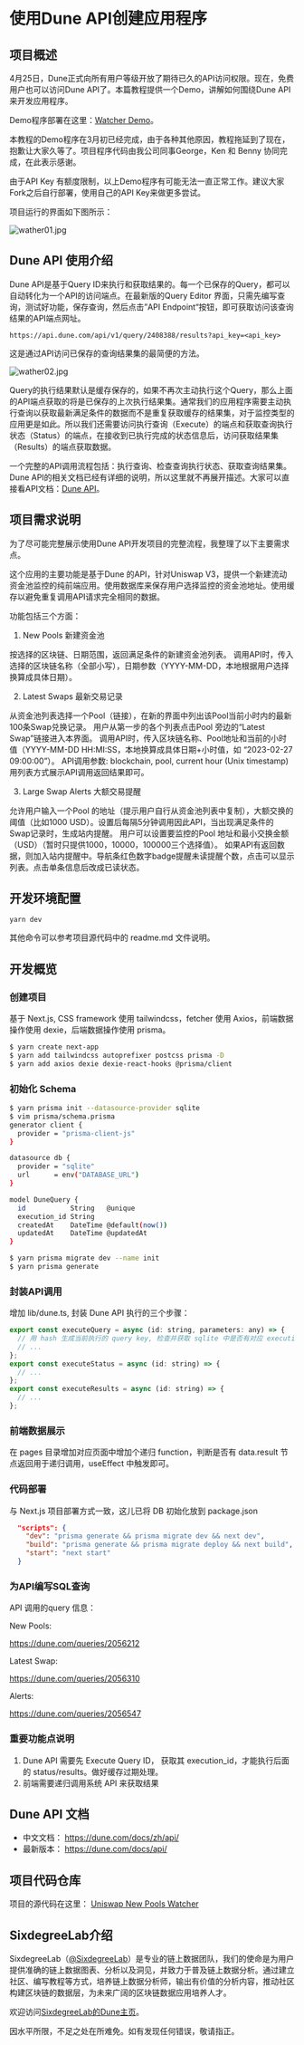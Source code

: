 # 使用Dune API创建应用程序

## 项目概述

4月25日，Dune正式向所有用户等级开放了期待已久的API访问权限。现在，免费用户也可以访问Dune API了。本篇教程提供一个Demo，讲解如何围绕Dune API来开发应用程序。

Demo程序部署在这里：[Watcher Demo](https://dev.lentics.xyz/)。

本教程的Demo程序在3月初已经完成，由于各种其他原因，教程拖延到了现在，抱歉让大家久等了。项目程序代码由我公司同事George，Ken 和 Benny 协同完成，在此表示感谢。

由于API Key 有额度限制，以上Demo程序有可能无法一直正常工作。建议大家Fork之后自行部署，使用自己的API Key来做更多尝试。

项目运行的界面如下图所示：

![wather01.jpg](./img/watcher01.jpg)

## Dune API 使用介绍

Dune API是基于Query ID来执行和获取结果的。每一个已保存的Query，都可以自动转化为一个API的访问端点。在最新版的Query Editor 界面，只需先编写查询，测试好功能，保存查询，然后点击”API Endpoint“按钮，即可获取访问该查询结果的API端点网址。

```
https://api.dune.com/api/v1/query/2408388/results?api_key=<api_key>
```

这是通过API访问已保存的查询结果集的最简便的方法。

![wather02.jpg](./img/watcher02.jpg)

Query的执行结果默认是缓存保存的，如果不再次主动执行这个Query，那么上面的API端点获取的将是已保存的上次执行结果集。通常我们的应用程序需要主动执行查询以获取最新满足条件的数据而不是重复获取缓存的结果集，对于监控类型的应用更是如此。所以我们还需要访问执行查询（Execute）的端点和获取查询执行状态（Status）的端点，在接收到已执行完成的状态信息后，访问获取结果集（Results）的端点获取数据。

一个完整的API调用流程包括：执行查询、检查查询执行状态、获取查询结果集。Dune API的相关文档已经有详细的说明，所以这里就不再展开描述。大家可以直接看API文档：[Dune API](https://dune.com/docs/api/api-reference/#latest-results-endpoint)。


## 项目需求说明

为了尽可能完整展示使用Dune API开发项目的完整流程，我整理了以下主要需求点。

这个应用的主要功能是基于Dune 的API，针对Uniswap V3，提供一个新建流动资金池监控的纯前端应用。使用数据库来保存用户选择监控的资金池地址。使用缓存以避免重复调用API请求完全相同的数据。

功能包括三个方面：

1. New Pools 新建资金池

按选择的区块链、日期范围，返回满足条件的新建资金池列表。
调用API时，传入选择的区块链名称（全部小写），日期参数（YYYY-MM-DD，本地根据用户选择换算成具体日期）。

2. Latest Swaps 最新交易记录

从资金池列表选择一个Pool（链接），在新的界面中列出该Pool当前小时内的最新100条Swap兑换记录。
用户从第一步的各个列表点击Pool 旁边的“Latest Swap”链接进入本界面。
调用API时，传入区块链名称、Pool地址和当前的小时值（YYYY-MM-DD HH:MI:SS，本地换算成具体日期+小时值，如 “2023-02-27 09:00:00”）。
API调用参数: blockchain, pool, current hour (Unix timestamp)
用列表方式展示API调用返回结果即可。

3. Large Swap Alerts 大额交易提醒

允许用户输入一个Pool 的地址（提示用户自行从资金池列表中复制），大额交换的阈值（比如1000 USD）。设置后每隔5分钟调用因此API，当出现满足条件的Swap记录时，生成站内提醒。
用户可以设置要监控的Pool 地址和最小交换金额（USD）（暂时只提供1000，10000，100000三个选择值）。
如果API有返回数据，则加入站内提醒中。导航条红色数字badge提醒未读提醒个数，点击可以显示列表。点击单条信息后改成已读状态。


## 开发环境配置

```
yarn dev
```

其他命令可以参考项目源代码中的 readme.md 文件说明。

## 开发概览

### 创建项目

基于 Next.js, CSS framework 使用 tailwindcss，fetcher 使用 Axios，前端数据操作使用 dexie，后端数据操作使用 prisma。

``` bash
$ yarn create next-app
$ yarn add tailwindcss autoprefixer postcss prisma -D
$ yarn add axios dexie dexie-react-hooks @prisma/client
```

### 初始化 Schema

``` bash
$ yarn prisma init --datasource-provider sqlite
$ vim prisma/schema.prisma
generator client {
  provider = "prisma-client-js"
}

datasource db {
  provider = "sqlite"
  url      = env("DATABASE_URL")
}

model DuneQuery {
  id           String   @unique
  execution_id String
  createdAt    DateTime @default(now())
  updatedAt    DateTime @updatedAt
}

$ yarn prisma migrate dev --name init
$ yarn prisma generate
```

### 封装API调用

增加 lib/dune.ts, 封装 Dune API 执行的三个步骤：
``` javascript
export const executeQuery = async (id: string, parameters: any) => {
  // 用 hash 生成当前执行的 query key, 检查并获取 sqlite 中是否有对应 execution_id。记得做好缓存过期处理
  // ...
};
export const executeStatus = async (id: string) => {
  // ...
};
export const executeResults = async (id: string) => {
  // ...
};
```

### 前端数据展示

在 pages 目录增加对应页面中增加个递归 function，判断是否有 data.result 节点返回用于递归调用，useEffect 中触发即可。


### 代码部署

与 Next.js 项目部署方式一致，这儿已将 DB 初始化放到 package.json

``` json
  "scripts": {
    "dev": "prisma generate && prisma migrate dev && next dev",
    "build": "prisma generate && prisma migrate deploy && next build",
    "start": "next start"
  }
```

### 为API编写SQL查询

API 调用的query 信息：

New Pools:

https://dune.com/queries/2056212

Latest Swap:

https://dune.com/queries/2056310

Alerts:

https://dune.com/queries/2056547


### 重要功能点说明

1. Dune API 需要先 Execute Query ID， 获取其 execution_id，才能执行后面的 status/results。做好缓存过期处理。
2. 前端需要递归调用系统 API 来获取结果


## Dune API 文档
- 中文文档： https://dune.com/docs/zh/api/ 
- 最新版本： https://dune.com/docs/api/


## 项目代码仓库

项目的源代码在这里： 
[Uniswap New Pools Watcher](https://github.com/codingtalent/watcher)


## SixdegreeLab介绍

SixdegreeLab（[@SixdegreeLab](https://twitter.com/sixdegreelab)）是专业的链上数据团队，我们的使命是为用户提供准确的链上数据图表、分析以及洞见，并致力于普及链上数据分析。通过建立社区、编写教程等方式，培养链上数据分析师，输出有价值的分析内容，推动社区构建区块链的数据层，为未来广阔的区块链数据应用培养人才。

欢迎访问[SixdegreeLab的Dune主页](https://dune.com/sixdegree)。

因水平所限，不足之处在所难免。如有发现任何错误，敬请指正。
